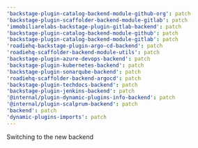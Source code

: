 ```yaml
---
'backstage-plugin-catalog-backend-module-github-org': patch
'backstage-plugin-scaffolder-backend-module-gitlab': patch
'immobiliarelabs-backstage-plugin-gitlab-backend': patch
'backstage-plugin-catalog-backend-module-github': patch
'backstage-plugin-catalog-backend-module-gitlab': patch
'roadiehq-backstage-plugin-argo-cd-backend': patch
'roadiehq-scaffolder-backend-module-utils': patch
'backstage-plugin-azure-devops-backend': patch
'backstage-plugin-kubernetes-backend': patch
'backstage-plugin-sonarqube-backend': patch
'roadiehq-scaffolder-backend-argocd': patch
'backstage-plugin-techdocs-backend': patch
'backstage-plugin-jenkins-backend': patch
'@internal/plugin-dynamic-plugins-info-backend': patch
'@internal/plugin-scalprum-backend': patch
'backend': patch
'dynamic-plugins-imports': patch
---
```


Switching to the new backend
